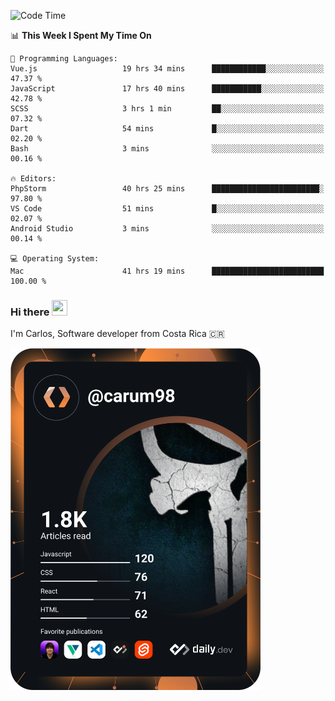 
<!--START_SECTION:waka-->
![Code Time](http://img.shields.io/badge/Code%20Time-10%2C331%20hrs%2046%20mins-blue)

📊 **This Week I Spent My Time On** 

```text
💬 Programming Languages: 
Vue.js                   19 hrs 34 mins      ████████████░░░░░░░░░░░░░   47.37 % 
JavaScript               17 hrs 40 mins      ███████████░░░░░░░░░░░░░░   42.78 % 
SCSS                     3 hrs 1 min         ██░░░░░░░░░░░░░░░░░░░░░░░   07.32 % 
Dart                     54 mins             █░░░░░░░░░░░░░░░░░░░░░░░░   02.20 % 
Bash                     3 mins              ░░░░░░░░░░░░░░░░░░░░░░░░░   00.16 % 

🔥 Editors: 
PhpStorm                 40 hrs 25 mins      ████████████████████████░   97.80 % 
VS Code                  51 mins             █░░░░░░░░░░░░░░░░░░░░░░░░   02.07 % 
Android Studio           3 mins              ░░░░░░░░░░░░░░░░░░░░░░░░░   00.14 % 

💻 Operating System: 
Mac                      41 hrs 19 mins      █████████████████████████   100.00 % 
```


<!--END_SECTION:waka-->

### Hi there <img src="https://media.giphy.com/media/hvRJCLFzcasrR4ia7z/giphy.gif" width="25px" height="25px">

I'm Carlos, Software developer from Costa Rica 🇨🇷

<a href="https://app.daily.dev/carum98"><img src="https://github.com/carum98/carum98/blob/main/devcard.svg" width="400" alt="Carlos Umaña Acevedo's Dev Card"/></a>
